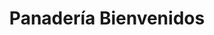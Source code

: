 ---
title: "Panadería Bienvenidos"
url: /zona-19-ciudad-de-guatemala/panaderia-bienvenidos/
shop: panadería
---